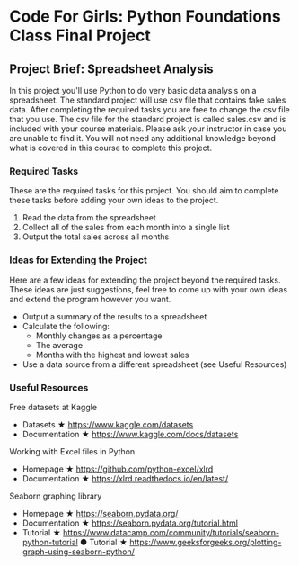 # Code For Girls: Python Foundations Class Final Project

## Project Brief: Spreadsheet Analysis 
In this project you'll use Python to do very basic data analysis on a spreadsheet. The standard project will use csv file that contains fake sales data. After completing the required tasks you are free to change the csv file that you use. 
The csv file for the standard project is called sales.csv and is included with your course materials. Please ask your instructor in case you are unable to find it. 
You will not need any additional knowledge beyond what is covered in this course to complete this project. 

### Required Tasks 
These are the required tasks for this project. You should aim to complete these tasks before adding your own ideas to the project. 
1. Read the data from the spreadsheet 
2. Collect all of the sales from each month into a single list 
3. Output the total sales across all months 

### Ideas for Extending the Project 
Here are a few ideas for extending the project beyond the required tasks. These ideas are just suggestions, feel free to come up with your own ideas and extend the program however you want. 
* Output a summary of the results to a spreadsheet 
* Calculate the following: 
    * Monthly changes as a percentage
    * The average
    * Months with the highest and lowest sales 
* Use a data source from a different spreadsheet (see Useful Resources) 

### Useful Resources 
Free datasets at Kaggle 
* Datasets ★ https://www.kaggle.com/datasets 
* Documentation ★ https://www.kaggle.com/docs/datasets 

Working with Excel files in Python
* Homepage ★ https://github.com/python-excel/xlrd
* Documentation ★ https://xlrd.readthedocs.io/en/latest/ 

Seaborn graphing library 
* Homepage ★ https://seaborn.pydata.org/ 
* Documentation ★ https://seaborn.pydata.org/tutorial.html 
* Tutorial ★ https://www.datacamp.com/community/tutorials/seaborn-python-tutorial ● Tutorial ★ https://www.geeksforgeeks.org/plotting-graph-using-seaborn-python/ 
